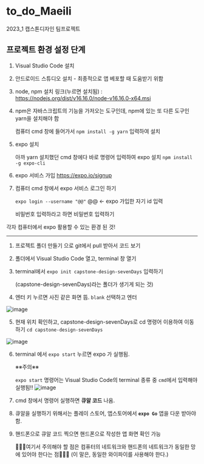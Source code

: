 # to_do_Maeili
2023_1 캡스톤디자인 팀프로젝트

## 프로젝트 환경 설정 단계
1. Visual Studio Code 설치
2. 안드로이드 스튜디오 설치 - 최종적으로 앱 베포할 때 도움받기 위함 
3. node, npm 설치
   링크(누르면 설치됨) : https://nodejs.org/dist/v16.16.0/node-v16.16.0-x64.msi
4. npm은 자바스크립트의 기능을 가저오는 도구인데, npm에 있는 또 다른 도구인 yarn을 설치해야 함

   컴퓨터 cmd 창에 들어가서 `npm install -g yarn` 입력하여 설치 
5. expo 설치

   아까 yarn 설치했던 cmd 창에다 바로 명령어 입력하여 expo 설치 
  `npm install -g expo-cli`
  
6. expo 서비스 가입  https://expo.io/signup
7. 컴퓨터 cmd 창에서 expo 서비스 로그인 하기

    `expo login --username "@@"` @@ ← expo 가입한 자기 id 입력
    
    비밀번호 입력하라고 하면 비밀번호 입력하기
   
각자 컴퓨터에서 expo 활용할 수 있는 환경 된 것! 


---
1. 프로젝트 폴더 만들기
으로 git에서 pull 받아서 코드 보기
2. 폴더에서 Visual Studio Code 열고, terminal 창 열기
3. terminal에서 `expo init capstone-design-sevenDays` 입력하기

   (capstone-design-sevenDays)라는 폴더가 생기게 되는 것)

4. 엔터 키 누르면 사진 같은 화면 뜸. `blank` 선택하고 엔터 

![image](https://user-images.githubusercontent.com/88430021/231447166-36e6811a-4709-40b5-88d1-08053b912350.png)

5. 현재 위치 확인하고, capstone-design-sevenDays로 cd 명령어 이용하여 이동하기 `cd capstone-design-sevenDays` 

![image](https://user-images.githubusercontent.com/88430021/231447394-57128415-db46-4cf7-ab00-7be27ba174a5.png)

6. terminal 에서 `expo start` 누르면 expo 가 실행됨. 
   
   ※※주의※※ 
   
   `expo start` 명령어는 Visual Studio Code의 terminal 종류 중 `cmd`에서 입력해야 실행됨!!
   ![image](https://user-images.githubusercontent.com/88430021/231456544-2022a87d-5447-4187-8dab-30db3796c702.png)


7. cmd 창에서 명령어 실행하면 **큐알 코드** 나옴. 
8. 큐알을 실행하기 위해서는 플레이 스토어, 앱스토어에서 **`expo Go`** 앱을 다운 받아야 함. 
9. 핸드폰으로 큐알 코드 찍으면 핸드폰으로 작성한 앱 화면 확인 가능

   🌟🌟🌟여기서 주의해야 할 점은 컴퓨터의 네트워크와 핸드폰의 네트워크가 동일한 망에 있어야 한다는 점🌟🌟🌟  (이 말은, 동일한 와이파이를 사용해야 한다.)

